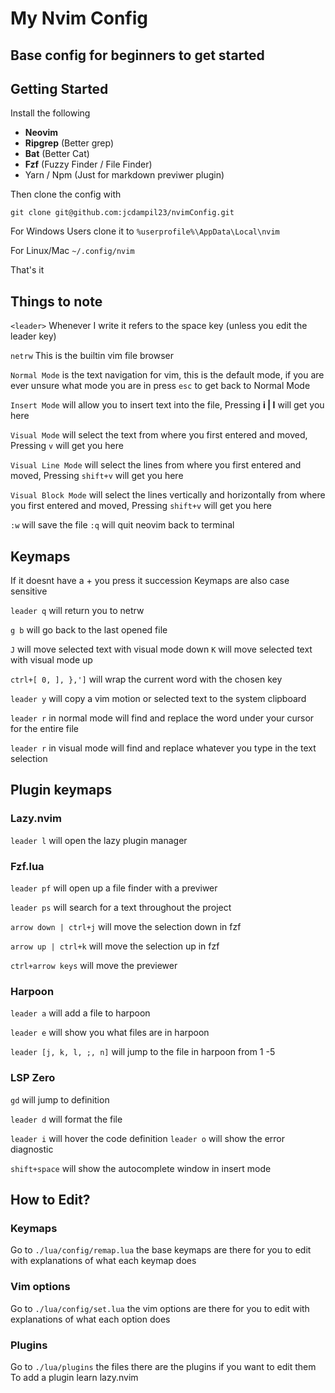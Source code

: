 
# My Nvim Config
## Base config for beginners to get started
## Getting Started
Install the following
- **Neovim**
- **Ripgrep** (Better grep)
- **Bat** (Better Cat)
- **Fzf** (Fuzzy Finder / File Finder)
- Yarn / Npm (Just for markdown previwer plugin)

Then clone the config with
```
git clone git@github.com:jcdampil23/nvimConfig.git
```

For Windows Users clone it to
`%userprofile%\AppData\Local\nvim`

For Linux/Mac
`~/.config/nvim`

That's it

## Things to note 

`<leader>`
Whenever I write <leader> it refers to the space key (unless you edit the leader key) 

`netrw` This is the builtin vim file browser

`Normal Mode` is the text navigation for vim, this is the default mode, if you are ever unsure what mode you are in press `esc` to get back to Normal Mode

`Insert Mode` will allow you to insert text into the file, Pressing **i | I** will get you here

`Visual Mode` will select the text from where you first entered and moved, Pressing `v` will get you here

`Visual Line Mode` will select the lines from where you first entered and moved, Pressing `shift+v` will get you here

`Visual Block Mode` will select the lines vertically and horizontally from where you first entered and moved, Pressing `shift+v` will get you here

`:w` will save the file `:q` will quit neovim back to terminal

## Keymaps
If it doesnt have a + you press it succession
Keymaps are also case sensitive

`leader q` will return you to netrw

`g b` will go back to the last opened file

`J` will move selected text with visual mode down
`K` will move selected text with visual mode up 

`ctrl+[ 0, ], },']` will wrap the current word with the chosen key

`leader y` will copy a vim motion or selected text to the system clipboard

`leader r` in normal mode will find and replace the word under your cursor for the entire file

`leader r` in visual mode will find and replace whatever you type in the text selection

## Plugin keymaps
### Lazy.nvim
`leader l` will open the lazy plugin manager
### Fzf.lua
`leader pf` will open up a file finder with a previwer

`leader ps` will search for a text throughout the project

`arrow down | ctrl+j` will move the selection down in fzf

`arrow up | ctrl+k` will move the selection up in fzf

`ctrl+arrow keys` will move the previewer 

### Harpoon
`leader a` will add a file to harpoon

`leader e` will show you what files are in harpoon

`leader [j, k, l, ;, n]` will jump to the file in harpoon from 1 -5
### LSP Zero
`gd` will jump to definition

`leader d` will format the file

`leader i` will hover the code definition
`leader o` will show the error diagnostic

`shift+space` will show the autocomplete window in insert mode

## How to Edit?
### Keymaps
Go to `./lua/config/remap.lua` the base keymaps are there for you to edit with explanations of what each keymap does 

### Vim options 
Go to `./lua/config/set.lua` the vim options are there for you to edit with explanations of what each option does 

### Plugins
Go to `./lua/plugins` the files there are the plugins if you want to edit them
To add a plugin learn lazy.nvim
